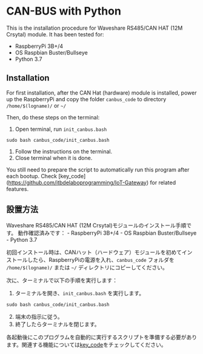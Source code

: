 # CAN-BUS with Python
This is the installation procedure for Waveshare RS485/CAN HAT (12M Crsytal) module.
It has been tested for:
* RaspberryPi 3B+/4
* OS Raspbian Buster/Bullseye
* Python 3.7

## Installation
For first installation, after the CAN Hat (hardware) module is installed, power up the RaspberryPi and
copy the folder `canbus_code` to directory `/home/$(logname)/` or `~/`

Then, do these steps on the terminal:

1. Open terminal, run `init_canbus.bash`
```
sudo bash canbus_code/init_canbus.bash
```
1. Follow the instructions on the terminal.
2. Close terminal when it is done.

You still need to prepare the script to automatically run this program after each bootup. Check [key_code] (https://github.com/itbdelaboprogramming/IoT-Gateway) for related features.

## 設置方法
Waveshare RS485/CAN HAT (12M Crsytal)モジュールのインストール手順です。
動作確認済みです：
    - RaspberryPi 3B+/4
    - OS Raspbian Buster/Bullseye
    - Python 3.7

初回インストール時は、CANハット（ハードウェア）モジュールを初めてインストールしたら、RaspberryPiの電源を入れ、`canbus_code` フォルダを `/home/$(logname)/` または `~/` ディレクトリにコピーしてください。

次に、ターミナルで以下の手順を実行します：

1. ターミナルを開き、`init_canbus.bash` を実行します。
```
sudo bash canbus_code/init_canbus.bash
```
2. 端末の指示に従う。
3. 終了したらターミナルを閉じます。

各起動後にこのプログラムを自動的に実行するスクリプトを準備する必要があります。関連する機能については[key_code](https://github.com/itbdelaboprogramming/IoT-Gateway)をチェックしてください。